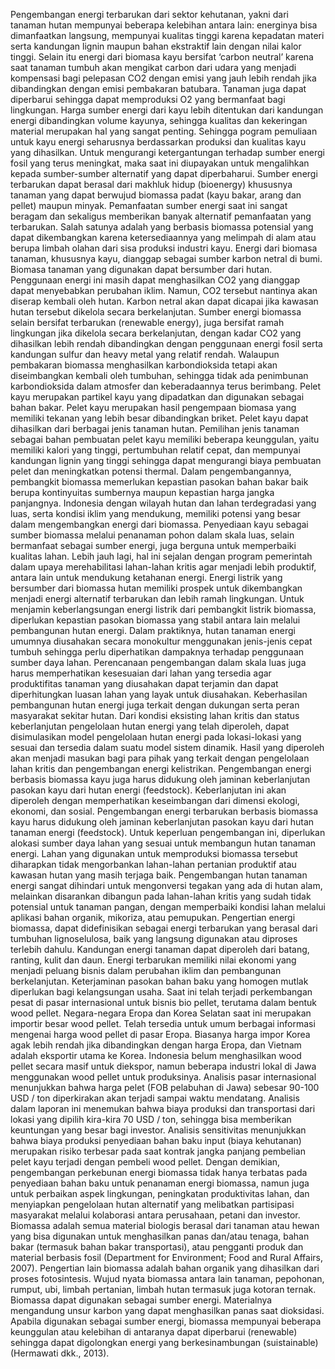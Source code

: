 Pengembangan energi terbarukan dari sektor kehutanan, yakni dari tanaman hutan mempunyai beberapa kelebihan antara lain: energinya bisa dimanfaatkan langsung, mempunyai kualitas tinggi karena kepadatan materi serta kandungan lignin maupun bahan ekstraktif lain dengan nilai kalor tinggi. Selain itu energi dari biomasa kayu bersifat ‘carbon neutral’ karena saat tanaman tumbuh akan mengikat carbon dari udara yang menjadi kompensasi bagi pelepasan CO2 dengan  emisi yang jauh lebih rendah jika dibandingkan dengan emisi pembakaran batubara. Tanaman juga dapat diperbarui sehingga dapat memproduksi O2 yang bermanfaat bagi lingkungan.
Harga sumber energi dari kayu lebih ditentukan dari kandungan energi dibandingkan volume kayunya, sehingga kualitas dan kekeringan material merupakan hal yang  sangat penting. Sehingga pogram pemuliaan untuk kayu energi seharusnya berdassarkan produksi dan kualitas kayu yang dihasilkan.
Untuk mengurangi ketergantungan terhadap sumber energi fosil yang terus meningkat, maka saat ini diupayakan untuk mengalihkan kepada sumber-sumber alternatif yang dapat diperbaharui. Sumber energi terbarukan dapat berasal dari makhluk hidup (bioenergy) khususnya tanaman yang dapat berwujud biomassa padat (kayu bakar, arang dan pellet) maupun minyak.
Pemanfaatan sumber energi saat ini sangat beragam dan sekaligus memberikan banyak alternatif pemanfaatan yang terbarukan. Salah satunya adalah yang berbasis biomassa potensial yang dapat dikembangkan karena ketersediaannya yang melimpah di alam atau berupa limbah olahan dari sisa produksi industri kayu.
Energi dari biomasa tanaman, khususnya kayu, dianggap sebagai sumber karbon netral di bumi. Biomasa tanaman yang digunakan dapat bersumber dari hutan. Penggunaan energi ini masih dapat menghasilkan CO2 yang dianggap dapat menyebabkan perubahan iklim. Namun, CO2 tersebut nantinya akan diserap kembali oleh hutan. Karbon netral akan dapat dicapai jika kawasan hutan tersebut dikelola secara berkelanjutan.
Sumber energi biomassa selain bersifat terbarukan (renewable energy), juga bersifat ramah lingkungan jika dikelola secara berkelanjutan, dengan kadar CO2 yang dihasilkan lebih rendah dibandingkan dengan penggunaan energi fosil serta kandungan sulfur dan heavy metal yang relatif rendah. Walaupun pembakaran biomassa menghasilkan karbondioksida tetapi akan diseimbangkan kembali oleh tumbuhan, sehingga tidak ada penimbunan karbondioksida dalam atmosfer dan keberadaannya terus berimbang.
Pelet kayu merupakan partikel kayu yang dipadatkan dan digunakan sebagai bahan bakar. Pelet kayu merupakan hasil pengempaan biomasa yang memiliki tekanan yang lebih besar dibandingkan briket. Pelet kayu dapat dihasilkan dari berbagai jenis tanaman hutan. Pemilihan jenis tanaman sebagai bahan pembuatan pelet kayu memiliki beberapa keunggulan, yaitu memiliki kalori yang tinggi, pertumbuhan relatif cepat, dan mempunyai kandungan lignin yang tinggi sehingga dapat mengurangi biaya pembuatan pelet dan meningkatkan potensi thermal.
Dalam pengembangannya, pembangkit biomassa memerlukan kepastian pasokan bahan bakar baik berupa kontinyuitas sumbernya maupun kepastian harga jangka panjangnya. Indonesia dengan wilayah hutan dan lahan terdegradasi yang luas, serta kondisi iklim yang mendukung, memiliki potensi yang besar dalam mengembangkan energi dari biomassa. Penyediaan kayu sebagai sumber biomassa melalui penanaman pohon dalam skala luas, selain bermanfaat sebagai sumber energi, juga berguna untuk memperbaiki kualitas lahan. Lebih jauh lagi, hal ini sejalan dengan program pemerintah dalam upaya merehabilitasi lahan-lahan kritis agar menjadi lebih produktif, antara lain untuk mendukung ketahanan energi.
Energi listrik yang bersumber dari biomassa hutan memiliki prospek untuk dikembangkan menjadi energi alternatif terbarukan dan lebih ramah lingkungan. Untuk menjamin keberlangsungan energi listrik dari pembangkit listrik biomassa, diperlukan kepastian pasokan biomassa yang stabil antara lain melalui pembangunan hutan energi.
Dalam praktiknya, hutan tanaman energi umumnya diusahakan secara monokultur menggunakan jenis-jenis cepat tumbuh sehingga perlu diperhatikan dampaknya terhadap penggunaan sumber daya lahan. Perencanaan pengembangan dalam skala luas juga harus memperhatikan kesesuaian dari lahan yang tersedia agar produktifitas tanaman yang diusahakan dapat terjamin dan dapat diperhitungkan luasan lahan yang layak untuk diusahakan. Keberhasilan pembangunan hutan energi juga terkait dengan dukungan serta peran masyarakat sekitar hutan. Dari kondisi eksisting lahan kritis dan status keberlanjutan pengelolaan hutan energi yang telah diperoleh, dapat disimulasikan model pengelolaan hutan energi pada lokasi-lokasi yang sesuai dan tersedia dalam suatu model sistem dinamik. Hasil yang diperoleh akan menjadi masukan bagi para pihak yang terkait dengan pengelolaan lahan kritis dan pengembangan energi kelistrikan.
Pengembangan energi berbasis biomassa kayu juga harus didukung oleh jaminan keberlanjutan pasokan kayu dari hutan energi (feedstock). Keberlanjutan ini akan diperoleh dengan memperhatikan keseimbangan dari dimensi ekologi, ekonomi, dan sosial.
Pengembangan energi terbarukan berbasis biomassa kayu harus didukung oleh jaminan keberlanjutan pasokan kayu dari hutan tanaman energi (feedstock). Untuk keperluan pengembangan ini, diperlukan alokasi sumber daya lahan yang sesuai untuk membangun hutan tanaman energi. Lahan yang digunakan untuk memproduksi biomassa tersebut diharapkan tidak mengorbankan lahan-lahan pertanian produktif atau kawasan hutan yang masih terjaga baik. Pengembangan hutan tanaman energi sangat dihindari untuk mengonversi tegakan yang ada di hutan alam, melainkan disarankan dibangun pada lahan-lahan kritis yang sudah tidak potensial untuk tanaman pangan, dengan memperbaiki kondisi lahan melalui aplikasi bahan organik, mikoriza, atau pemupukan.
Pengertian energi biomassa, dapat didefinisikan sebagai energi terbarukan yang berasal dari tumbuhan lignoselulosa, baik yang langsung digunakan atau diproses terlebih dahulu. Kandungan energi tanaman dapat diperoleh dari batang, ranting, kulit dan daun. Energi terbarukan memiliki nilai ekonomi yang menjadi peluang bisnis dalam perubahan iklim dan pembangunan berkelanjutan. Keterjaminan pasokan bahan baku yang homogen mutlak diperlukan bagi kelangsungan usaha.
Saat ini telah terjadi perkembangan pesat di pasar internasional untuk bisnis bio pellet, terutama dalam bentuk wood pellet. Negara-negara Eropa dan Korea Selatan saat ini merupakan importir besar wood pellet. Telah tersedia untuk umum berbagai informasi mengenai harga wood pellet di pasar Eropa. Biasanya harga impor Korea agak lebih rendah jika dibandingkan dengan harga Eropa, dan Vietnam adalah eksportir utama ke Korea. Indonesia belum menghasilkan wood pellet secara masif untuk diekspor, namun beberapa industri lokal di Jawa menggunakan wood pellet untuk produksinya.
Analisis pasar internasional menunjukkan bahwa harga pelet (FOB pelabuhan di Jawa) sebesar 90-100 USD / ton diperkirakan akan terjadi sampai waktu mendatang. Analisis dalam laporan ini menemukan bahwa biaya produksi dan transportasi dari lokasi yang dipilih kira-kira 70 USD / ton, sehingga bisa memberikan keuntungan yang besar bagi investor. Analisis sensitivitas menunjukkan bahwa biaya produksi penyediaan bahan baku input (biaya kehutanan) merupakan risiko terbesar pada saat kontrak jangka panjang pembelian pelet kayu terjadi dengan pembeli wood pellet.
Dengan demikian, pengembangan perkebunan energi biomassa tidak hanya terbatas pada penyediaan bahan baku untuk penanaman energi biomassa, namun juga untuk perbaikan aspek lingkungan, peningkatan produktivitas lahan, dan menyiapkan pengelolaan hutan alternatif yang melibatkan partisipasi masyarakat melalui kolaborasi antara perusahaan, petani dan investor.
Biomassa adalah semua material biologis berasal dari tanaman atau hewan yang bisa digunakan untuk menghasilkan panas dan/atau tenaga, bahan bakar (termasuk bahan bakar transportasi), atau pengganti produk dan material berbasis fosil (Department for Environment; Food and Rural Affairs, 2007). Pengertian lain biomassa adalah bahan organik yang dihasilkan dari proses fotosintesis. Wujud nyata biomassa antara lain tanaman, pepohonan, rumput, ubi, limbah pertanian, limbah hutan termasuk juga kotoran ternak. Biomassa dapat digunakan sebagai sumber energi. Materialnya mengandung unsur karbon yang dapat menghasilkan panas saat dioksidasi. Apabila digunakan sebagai sumber energi, biomassa mempunyai beberapa keunggulan atau kelebihan di antaranya dapat diperbarui (renewable) sehingga dapat digolongkan energi yang berkesinambungan (suistainable) (Hermawati dkk., 2013).